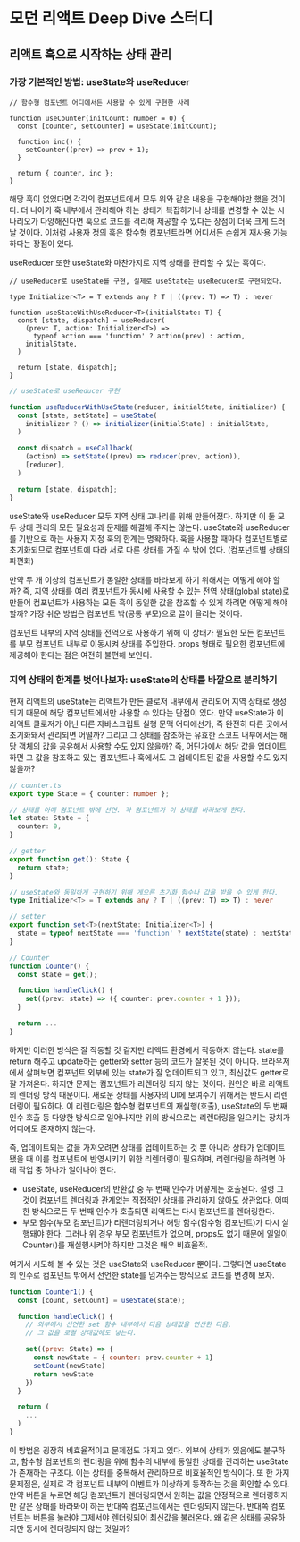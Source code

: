# 모던 리액트 Deep Dive 스터디

## 리액트 훅으로 시작하는 상태 관리

### 가장 기본적인 방법: useState와 useReducer

```tsx
// 함수형 컴포넌트 어디에서든 사용할 수 있게 구현한 사례

function useCounter(initCount: number = 0) {
  const [counter, setCounter] = useState(initCount);

  function inc() {
    setCounter((prev) => prev + 1);
  }

  return { counter, inc };
}
```

해당 훅이 없었다면 각각의 컴포넌트에서 모두 위와 같은 내용을 구현해야만 했을 것이다. 더 나아가 훅 내부에서 관리해야 하는 상태가 복잡하거나 상태를 변경할 수 있는 시나리오가 다양해진다면 훅으로 코드를 격리해 제공할 수 있다는 장점이 더욱 크게 드러날 것이다. 이처럼 사용자 정의 훅은 함수형 컴포넌트라면 어디서든 손쉽게 재사용 가능하다는 장점이 있다.

useReducer 또한 useState와 마찬가지로 지역 상태를 관리할 수 있는 훅이다.

```tsx
// useReducer로 useState를 구현, 실제로 useState는 useReducer로 구현되었다.

type Initializer<T> = T extends any ? T | ((prev: T) => T) : never

function useStateWithUseReducer<T>(initialState: T) {
  const [state, dispatch] = useReducer(
    (prev: T, action: Initializer<T>) => 
      typeof action === 'function' ? action(prev) : action,
    initialState,
  )

  return [state, dispatch];
}
```

```jsx
// useState로 useReducer 구현

function useReducerWithUseState(reducer, initialState, initializer) {
  const [state, setState] = useState(
    initializer ? () => initializer(initialState) : initialState,
  )

  const dispatch = useCallback(
    (action) => setState((prev) => reducer(prev, action)),
    [reducer],
  )

  return [state, dispatch];
}
```

useState와 useReducer 모두 지역 상태 고나리를 위해 만들어졌다. 하지만 이 둘 모두 상태 관리의 모든 필요성과 문제를 해결해 주지는 않는다. useState와 useReducer를 기반으로 하는 사용자 지정 훅의 한계는 명확하다. 훅을 사용할 때마다 컴포넌트별로 초기화되므로 컴포넌트에 따라 서로 다른 상태를 가질 수 밖에 없다. (컴포넌트별 상태의 파편화)

만약 두 개 이상의 컴포넌트가 동일한 상태를 바라보게 하기 위해서는 어떻게 해야 할까? 즉, 지역 상태를 여러 컴포넌트가 동시에 사용할 수 있는 전역 상태(global state)로 만들어 컴포넌트가 사용하는 모든 훅이 동일한 값을 참조할 수 있게 하려면 어떻게 해야 할까? 가장 쉬운 방법은 컴포넌트 밖(공통 부모)으로 끌어 올리는 것이다.

컴포넌트 내부의 지역 상태를 전역으로 사용하기 위해 이 상태가 필요한 모든 컴포넌트를 부모 컴포넌트 내부로 이동시켜 상태를 주입한다. props 형태로 필요한 컴포넌트에 제공해야 한다는 점은 여전히 불편해 보인다.

### 지역 상태의 한계를 벗어나보자: useState의 상태를 바깥으로 분리하기

현재 리액트의 useState는 리액트가 만든 클로저 내부에서 관리되어 지역 상태로 생성되기 때문에 해당 컴포넌트에서만 사용할 수 있다는 단점이 있다. 만약 useState가 이 리액트 클로저가 아닌 다른 자바스크립트 실행 문맥 어디에선가, 즉 완전히 다른 곳에서 초기화돼서 관리되면 어떨까? 그리고 그 상태를 참조하는 유효한 스코프 내부에서는 해당 객체의 값을 공유해서 사용할 수도 있지 않을까? 즉, 어딘가에서 해당 값을 업데이트하면 그 값을 참조하고 있는 컴포넌트나 훅에서도 그 업데이트된 값을 사용할 수도 있지 않을까?

```ts
// counter.ts
export type State = { counter: number };

// 상태를 아예 컴포넌트 밖에 선언. 각 컴포넌트가 이 상태를 바라보게 한다.
let state: State = {
  counter: 0,
}

// getter
export function get(): State {
  return state;
}

// useState와 동일하게 구현하기 위해 게으른 초기화 함수나 값을 받을 수 있게 한다.
type Initializer<T> = T extends any ? T | ((prev: T) => T) : never

// setter
export function set<T>(nextState: Initializer<T>) {
  state = typeof nextState === 'function' ? nextState(state) : nextState
}

// Counter
function Counter() {
  const state = get();

  function handleClick() {
    set((prev: state) => ({ counter: prev.counter + 1 }));
  }

  return ...
}

```

하지만 이러한 방식은 잘 작동할 것 같지만 리액트 환경에서 작동하지 않는다. state를 return 해주고 update하는 getter와 setter 등의 코드가 잘못된 것이 아니다. 브라우저에서 살펴보면 컴포넌트 외부에 있는 state가 잘 업데이트되고 있고, 최신값도 getter로 잘 가져온다. 하지만 문제는 컴포넌트가 리렌더링 되지 않는 것이다. 원인은 바로 리액트의 렌더링 방식 때문이다. 새로운 상태를 사용자의 UI에 보여주기 위해서는 반드시 리렌더링이 필요하다. 이 리렌더링은 함수형 컴포넌트의 재실행(호출), useState의 두 번째 인수 호출 등 다양한 방식으로 일어나지만 위의 방식으로는 리렌더링을 일으키는 장치가 어디에도 존재하지 않는다.

즉, 업데이트되는 값을 가져오려면 상태를 업데이트하는 것 뿐 아니라 상태가 업데이트됐을 때 이를 컴포넌트에 반영시키기 위한 리렌더링이 필요하며, 리렌더링을 하려면 아래 작업 중 하나가 일어나야 한다.

- useState, useReducer의 반환값 중 두 번째 인수가 어떻게든 호출된다. 설령 그것이 컴포넌트 렌더링과 관계없는 직접적인 상태를 관리하지 않아도 상관없다. 어떠한 방식으로든 두 번째 인수가 호출되면 리액트는 다시 컴포넌트를 렌더링한다.
- 부모 함수(부모 컴포넌트)가 리렌더링되거나 해당 함수(함수형 컴포넌트)가 다시 실행돼야 한다. 그러나 위 경우 부모 컴포넌트가 없으며, props도 없기 때문에 일일이 Counter()를 재실행시켜야 하지만 그것은 매우 비효율적.

여기서 시도해 볼 수 있는 것은 useState와 useReducer 뿐이다. 그렇다면 useState의 인수로 컴포넌트 밖에서 선언한 state를 넘겨주는 방식으로 코드를 변경해 보자.

```jsx
function Counter1() {
  const [count, setCount] = useState(state);

  function handleClick() {
    // 외부에서 선언한 set 함수 내부에서 다음 상태값을 연산한 다음,
    // 그 값을 로컬 상태값에도 넣는다.

    set((prev: State) => {
      const newState = { counter: prev.counter + 1}
      setCount(newState)
      return newState
    })
  }

  return (
    ...
  )
}
```

이 방법은 굉장히 비효율적이고 문제점도 가지고 있다. 외부에 상태가 있음에도 불구하고, 함수형 컴포넌트의 렌더링을 위해 함수의 내부에 동일한 상태를 관리하는 useState가 존재하는 구조다. 이는 상태를 중복해서 관리하므로 비효율적인 방식이다. 또 한 가지 문제점은, 실제로 각 컴포넌트 내부의 이벤트가 이상하게 동작하는 것을 확인할 수 있다. 만약 버튼을 누르면 해당 컴포넌트가 렌더링되면서 원하는 값을 안정적으로 렌더링하지만 같은 상태를 바라봐야 하는 반대쪽 컴포넌트에서는 렌더링되지 않는다. 반대쪽 컴포넌트는 버튼을 눌러야 그제서야 렌더링되어 최신값을 불러온다. 왜 같은 상태를 공유하지만 동시에 렌더링되지 않는 것일까?




